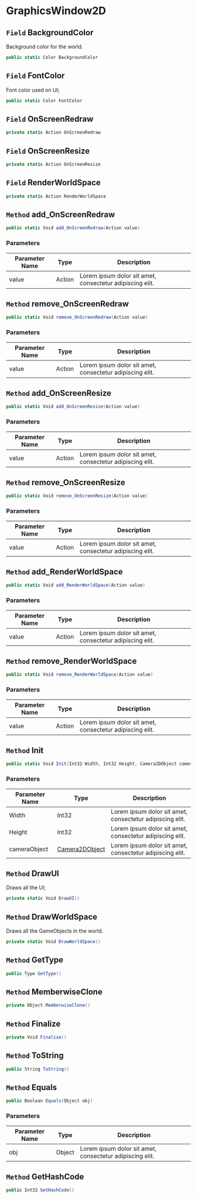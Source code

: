 # GraphicsWindow2D

## `Field` BackgroundColor
Background color for the world.
```csharp
public static Color BackgroundColor
```


## `Field` FontColor
Font color used on UI;
```csharp
public static Color FontColor
```


## `Field` OnScreenRedraw

```csharp
private static Action OnScreenRedraw
```


## `Field` OnScreenResize

```csharp
private static Action OnScreenResize
```


## `Field` RenderWorldSpace

```csharp
private static Action RenderWorldSpace
```


## `Method` add_OnScreenRedraw

```csharp
public static Void add_OnScreenRedraw(Action value)
```
### Parameters

| Parameter Name | Type | Description |
| --------- | --------- | --------- |
| value | Action | Lorem ipsum dolor sit amet, consectetur adipiscing elit. |


## `Method` remove_OnScreenRedraw

```csharp
public static Void remove_OnScreenRedraw(Action value)
```
### Parameters

| Parameter Name | Type | Description |
| --------- | --------- | --------- |
| value | Action | Lorem ipsum dolor sit amet, consectetur adipiscing elit. |


## `Method` add_OnScreenResize

```csharp
public static Void add_OnScreenResize(Action value)
```
### Parameters

| Parameter Name | Type | Description |
| --------- | --------- | --------- |
| value | Action | Lorem ipsum dolor sit amet, consectetur adipiscing elit. |


## `Method` remove_OnScreenResize

```csharp
public static Void remove_OnScreenResize(Action value)
```
### Parameters

| Parameter Name | Type | Description |
| --------- | --------- | --------- |
| value | Action | Lorem ipsum dolor sit amet, consectetur adipiscing elit. |


## `Method` add_RenderWorldSpace

```csharp
public static Void add_RenderWorldSpace(Action value)
```
### Parameters

| Parameter Name | Type | Description |
| --------- | --------- | --------- |
| value | Action | Lorem ipsum dolor sit amet, consectetur adipiscing elit. |


## `Method` remove_RenderWorldSpace

```csharp
public static Void remove_RenderWorldSpace(Action value)
```
### Parameters

| Parameter Name | Type | Description |
| --------- | --------- | --------- |
| value | Action | Lorem ipsum dolor sit amet, consectetur adipiscing elit. |


## `Method` Init

```csharp
public static Void Init(Int32 Width, Int32 Height, Camera2DObject cameraObject)
```
### Parameters

| Parameter Name | Type | Description |
| --------- | --------- | --------- |
| Width | Int32 | Lorem ipsum dolor sit amet, consectetur adipiscing elit. |
| Height | Int32 | Lorem ipsum dolor sit amet, consectetur adipiscing elit. |
| cameraObject | [Camera2DObject](https://thiagomvas.github.io/GameEngine/Entities/Camera2DObject.html) | Lorem ipsum dolor sit amet, consectetur adipiscing elit. |


## `Method` DrawUI
Draws all the UI;
```csharp
private static Void DrawUI()
```


## `Method` DrawWorldSpace
Draws all the GameObjects in the world.
```csharp
private static Void DrawWorldSpace()
```


## `Method` GetType

```csharp
public Type GetType()
```


## `Method` MemberwiseClone

```csharp
private Object MemberwiseClone()
```


## `Method` Finalize

```csharp
private Void Finalize()
```


## `Method` ToString

```csharp
public String ToString()
```


## `Method` Equals

```csharp
public Boolean Equals(Object obj)
```
### Parameters

| Parameter Name | Type | Description |
| --------- | --------- | --------- |
| obj | Object | Lorem ipsum dolor sit amet, consectetur adipiscing elit. |


## `Method` GetHashCode

```csharp
public Int32 GetHashCode()
```


